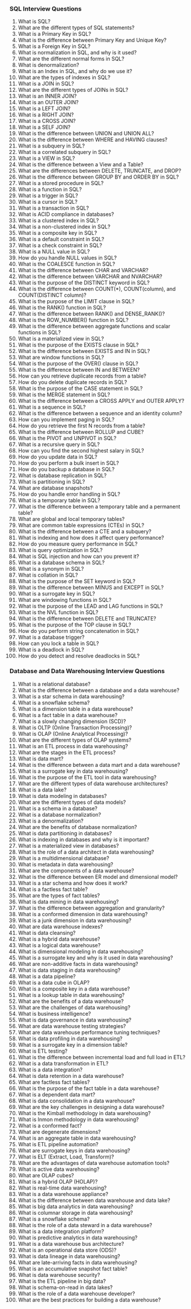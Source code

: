 ### SQL Interview Questions

1. What is SQL?
2. What are the different types of SQL statements?
3. What is a Primary Key in SQL?
4. What is the difference between Primary Key and Unique Key?
5. What is a Foreign Key in SQL?
6. What is normalization in SQL, and why is it used?
7. What are the different normal forms in SQL?
8. What is denormalization?
9. What is an Index in SQL, and why do we use it?
10. What are the types of indexes in SQL?
11. What is a JOIN in SQL?
12. What are the different types of JOINs in SQL?
13. What is an INNER JOIN?
14. What is an OUTER JOIN?
15. What is a LEFT JOIN?
16. What is a RIGHT JOIN?
17. What is a CROSS JOIN?
18. What is a SELF JOIN?
19. What is the difference between UNION and UNION ALL?
20. What is the difference between WHERE and HAVING clauses?
21. What is a subquery in SQL?
22. What is a correlated subquery in SQL?
23. What is a VIEW in SQL?
24. What is the difference between a View and a Table?
25. What are the differences between DELETE, TRUNCATE, and DROP?
26. What is the difference between GROUP BY and ORDER BY in SQL?
27. What is a stored procedure in SQL?
28. What is a function in SQL?
29. What is a trigger in SQL?
30. What is a cursor in SQL?
31. What is a transaction in SQL?
32. What is ACID compliance in databases?
33. What is a clustered index in SQL?
34. What is a non-clustered index in SQL?
35. What is a composite key in SQL?
36. What is a default constraint in SQL?
37. What is a check constraint in SQL?
38. What is a NULL value in SQL?
39. How do you handle NULL values in SQL?
40. What is the COALESCE function in SQL?
41. What is the difference between CHAR and VARCHAR?
42. What is the difference between VARCHAR and NVARCHAR?
43. What is the purpose of the DISTINCT keyword in SQL?
44. What is the difference between COUNT(*), COUNT(column), and COUNT(DISTINCT column)?
45. What is the purpose of the LIMIT clause in SQL?
46. What is the RANK() function in SQL?
47. What is the difference between RANK() and DENSE_RANK()?
48. What is the ROW_NUMBER() function in SQL?
49. What is the difference between aggregate functions and scalar functions in SQL?
50. What is a materialized view in SQL?
51. What is the purpose of the EXISTS clause in SQL?
52. What is the difference between EXISTS and IN in SQL?
53. What are window functions in SQL?
54. What is the purpose of the OVER() clause in SQL?
55. What is the difference between IN and BETWEEN?
56. How can you retrieve duplicate records from a table?
57. How do you delete duplicate records in SQL?
58. What is the purpose of the CASE statement in SQL?
59. What is the MERGE statement in SQL?
60. What is the difference between a CROSS APPLY and OUTER APPLY?
61. What is a sequence in SQL?
62. What is the difference between a sequence and an identity column?
63. How can you implement paging in SQL?
64. How do you retrieve the first N records from a table?
65. What is the difference between ROLLUP and CUBE?
66. What is the PIVOT and UNPIVOT in SQL?
67. What is a recursive query in SQL?
68. How can you find the second highest salary in SQL?
69. How do you update data in SQL?
70. How do you perform a bulk insert in SQL?
71. How do you backup a database in SQL?
72. What is database replication in SQL?
73. What is partitioning in SQL?
74. What are database snapshots?
75. How do you handle error handling in SQL?
76. What is a temporary table in SQL?
77. What is the difference between a temporary table and a permanent table?
78. What are global and local temporary tables?
79. What are common table expressions (CTEs) in SQL?
80. What is the difference between a CTE and a subquery?
81. What is indexing and how does it affect query performance?
82. How do you measure query performance in SQL?
83. What is query optimization in SQL?
84. What is SQL injection and how can you prevent it?
85. What is a database schema in SQL?
86. What is a synonym in SQL?
87. What is collation in SQL?
88. What is the purpose of the SET keyword in SQL?
89. What is the difference between MINUS and EXCEPT in SQL?
90. What is a surrogate key in SQL?
91. What are windowing functions in SQL?
92. What is the purpose of the LEAD and LAG functions in SQL?
93. What is the NVL function in SQL?
94. What is the difference between DELETE and TRUNCATE?
95. What is the purpose of the TOP clause in SQL?
96. How do you perform string concatenation in SQL?
97. What is a database trigger?
98. How can you lock a table in SQL?
99. What is a deadlock in SQL?
100. How do you detect and resolve deadlocks in SQL?

### Database and Data Warehousing Interview Questions

1. What is a relational database?
2. What is the difference between a database and a data warehouse?
3. What is a star schema in data warehousing?
4. What is a snowflake schema?
5. What is a dimension table in a data warehouse?
6. What is a fact table in a data warehouse?
7. What is a slowly changing dimension (SCD)?
8. What is OLTP (Online Transaction Processing)?
9. What is OLAP (Online Analytical Processing)?
10. What are the different types of OLAP systems?
11. What is an ETL process in data warehousing?
12. What are the stages in the ETL process?
13. What is data mart?
14. What is the difference between a data mart and a data warehouse?
15. What is a surrogate key in data warehousing?
16. What is the purpose of the ETL tool in data warehousing?
17. What are the different types of data warehouse architectures?
18. What is a data lake?
19. What is data modeling in databases?
20. What are the different types of data models?
21. What is a schema in a database?
22. What is a database normalization?
23. What is a denormalization?
24. What are the benefits of database normalization?
25. What is data partitioning in databases?
26. What is indexing in databases and why is it important?
27. What is a materialized view in databases?
28. What is the role of a data architect in data warehousing?
29. What is a multidimensional database?
30. What is metadata in data warehousing?
31. What are the components of a data warehouse?
32. What is the difference between ER model and dimensional model?
33. What is a star schema and how does it work?
34. What is a factless fact table?
35. What are the types of fact tables?
36. What is data mining in data warehousing?
37. What is the difference between aggregation and granularity?
38. What is a conformed dimension in data warehousing?
39. What is a junk dimension in data warehousing?
40. What are data warehouse indexes?
41. What is data cleansing?
42. What is a hybrid data warehouse?
43. What is a logical data warehouse?
44. What is dimensional modeling in data warehousing?
45. What is a surrogate key and why is it used in data warehousing?
46. What are non-additive facts in data warehousing?
47. What is data staging in data warehousing?
48. What is a data pipeline?
49. What is a data cube in OLAP?
50. What is a composite key in a data warehouse?
51. What is a lookup table in data warehousing?
52. What are the benefits of a data warehouse?
53. What are the challenges of data warehousing?
54. What is business intelligence?
55. What is data governance in data warehousing?
56. What are data warehouse testing strategies?
57. What are data warehouse performance tuning techniques?
58. What is data profiling in data warehousing?
59. What is a surrogate key in a dimension table?
60. What is ETL testing?
61. What is the difference between incremental load and full load in ETL?
62. What is a data transformation in ETL?
63. What is a data integration?
64. What is data retention in a data warehouse?
65. What are factless fact tables?
66. What is the purpose of the fact table in a data warehouse?
67. What is a dependent data mart?
68. What is data consolidation in a data warehouse?
69. What are the key challenges in designing a data warehouse?
70. What is the Kimball methodology in data warehousing?
71. What is Inmon methodology in data warehousing?
72. What is a conformed fact?
73. What are degenerate dimensions?
74. What is an aggregate table in data warehousing?
75. What is ETL pipeline automation?
76. What are surrogate keys in data warehousing?
77. What is ELT (Extract, Load, Transform)?
78. What are the advantages of data warehouse automation tools?
79. What is active data warehousing?
80. What are OLAP cubes?
81. What is a hybrid OLAP (HOLAP)?
82. What is real-time data warehousing?
83. What is a data warehouse appliance?
84. What is the difference between data warehouse and data lake?
85. What is big data analytics in data warehousing?
86. What is columnar storage in data warehousing?
87. What is a snowflake schema?
88. What is the role of a data steward in a data warehouse?
89. What is a data integration platform?
90. What is predictive analytics in data warehousing?
91. What is a data warehouse bus architecture?
92. What is an operational data store (ODS)?
93. What is data lineage in data warehousing?
94. What are late-arriving facts in data warehousing?
95. What is an accumulative snapshot fact table?
96. What is data warehouse security?
97. What is the ETL pipeline in big data?
98. What is schema-on-read in data lakes?
99. What is the role of a data warehouse developer?
100. What are the best practices for building a data warehouse?
